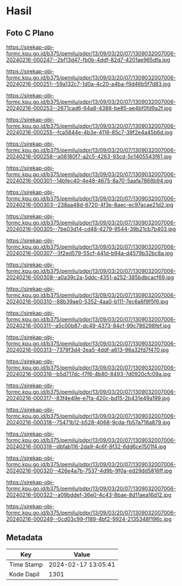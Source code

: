 # Hasil

## Foto C Plano

https://sirekap-obj-formc.kpu.go.id/b375/pemilu/pdpr/13/09/03/20/07/1309032007006-20240216-000247--2bf13d47-fb0b-4ddf-82d7-4201ae965dfa.jpg

https://sirekap-obj-formc.kpu.go.id/b375/pemilu/pdpr/13/09/03/20/07/1309032007006-20240216-000251--59a132c7-1d0a-4c20-a4ba-f9d46b5f7d83.jpg

https://sirekap-obj-formc.kpu.go.id/b375/pemilu/pdpr/13/09/03/20/07/1309032007006-20240216-000253--2671cad6-64a8-4388-be85-ae4bf0fd9a2f.jpg

https://sirekap-obj-formc.kpu.go.id/b375/pemilu/pdpr/13/09/03/20/07/1309032007006-20240216-000255--fca5844e-4b3e-4116-85c7-39f2e4a45b6d.jpg

https://sirekap-obj-formc.kpu.go.id/b375/pemilu/pdpr/13/09/03/20/07/1309032007006-20240216-000258--a08180f7-a2c5-4263-93cd-5c1405543f61.jpg

https://sirekap-obj-formc.kpu.go.id/b375/pemilu/pdpr/13/09/03/20/07/1309032007006-20240216-000301--14bfec40-4e48-4675-8a70-5aafa7868b94.jpg

https://sirekap-obj-formc.kpu.go.id/b375/pemilu/pdpr/13/09/03/20/07/1309032007006-20240216-000303--238aa48d-6720-4f3e-8aec-ec97acae21d2.jpg

https://sirekap-obj-formc.kpu.go.id/b375/pemilu/pdpr/13/09/03/20/07/1309032007006-20240216-000305--7be03d14-cd48-4279-9544-39b21cb7b403.jpg

https://sirekap-obj-formc.kpu.go.id/b375/pemilu/pdpr/13/09/03/20/07/1309032007006-20240216-000307--3f2ed579-55cf-441d-b94a-d4579b32bc8a.jpg

https://sirekap-obj-formc.kpu.go.id/b375/pemilu/pdpr/13/09/03/20/07/1309032007006-20240216-000308--a0a39c2a-5ddc-4351-a252-385bdbcacf69.jpg

https://sirekap-obj-formc.kpu.go.id/b375/pemilu/pdpr/13/09/03/20/07/1309032007006-20240216-000310--88b39ae0-5352-4aa0-b111-7ec6a6f9f5f6.jpg

https://sirekap-obj-formc.kpu.go.id/b375/pemilu/pdpr/13/09/03/20/07/1309032007006-20240216-000311--a5c00b87-dc49-4373-84cf-99c786298fef.jpg

https://sirekap-obj-formc.kpu.go.id/b375/pemilu/pdpr/13/09/03/20/07/1309032007006-20240216-000313--7379f3d4-2ea5-4ddf-a613-96a32fd7f470.jpg

https://sirekap-obj-formc.kpu.go.id/b375/pemilu/pdpr/13/09/03/20/07/1309032007006-20240216-000316--b5d717dc-f7f6-4b80-8493-7d0920cfc09a.jpg

https://sirekap-obj-formc.kpu.go.id/b375/pemilu/pdpr/13/09/03/20/07/1309032007006-20240216-000317--83f4e49e-e7fa-420c-bd15-2b431e49a199.jpg

https://sirekap-obj-formc.kpu.go.id/b375/pemilu/pdpr/13/09/03/20/07/1309032007006-20240216-000318--75471b12-b528-4068-9cda-fb57a718a879.jpg

https://sirekap-obj-formc.kpu.go.id/b375/pemilu/pdpr/13/09/03/20/07/1309032007006-20240216-000319--dbfab116-2da9-4c6f-8f32-6dd6ce1501f4.jpg

https://sirekap-obj-formc.kpu.go.id/b375/pemilu/pdpr/13/09/03/20/07/1309032007006-20240216-000320--426e4a7b-7537-4d9b-9f0a-ed29dd5816ff.jpg

https://sirekap-obj-formc.kpu.go.id/b375/pemilu/pdpr/13/09/03/20/07/1309032007006-20240216-000322--a09bddef-36e0-4c43-8bae-8d11aea16d12.jpg

https://sirekap-obj-formc.kpu.go.id/b375/pemilu/pdpr/13/09/03/20/07/1309032007006-20240216-000249--0cd03c99-f189-4bf2-9924-2135348f196c.jpg


## Metadata

| Key        | Value               |
| ---------- | ------------------- |
| Time Stamp | 2024-02-17 13:05:41 |
| Kode Dapil | 1301                |



